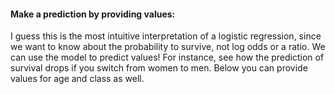 #### Make a prediction by providing values:

I guess this is the most intuitive interpretation of a logistic regression, since we want to know about the probability to survive, not log odds or a ratio. We can use the model to predict values! For instance, see how the prediction of survival drops if you switch from women to men. Below you can provide values for age and class as well.